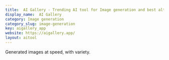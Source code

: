 ```yaml
---
title:  AI Gallery - Trending AI tool for Image generation and best alternatives
display_name:  AI Gallery
category: Image generation
category_slug: image-generation
key: aigallery_app
website: https://aigallery.app/
layout: aitool
---
```


Generated images at speed, with variety.
